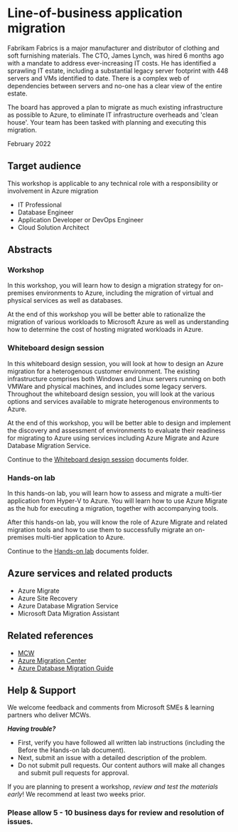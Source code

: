 # Line-of-business application migration

Fabrikam Fabrics is a major manufacturer and distributor of clothing and soft furnishing materials. The CTO, James Lynch, was hired 6 months ago with a mandate to address ever-increasing IT costs. He has identified a sprawling IT estate, including a substantial legacy server footprint with 448 servers and VMs identified to date. There is a complex web of dependencies between servers and no-one has a clear view of the entire estate.

The board has approved a plan to migrate as much existing infrastructure as possible to Azure, to eliminate IT infrastructure overheads and 'clean house'. Your team has been tasked with planning and executing this migration.

February 2022

## Target audience

This workshop is applicable to any technical role with a responsibility or involvement in Azure migration
- IT Professional
- Database Engineer
- Application Developer or DevOps Engineer
- Cloud Solution Architect

## Abstracts

### Workshop

In this workshop, you will learn how to design a migration strategy for on-premises environments to Azure, including the migration of virtual and physical services as well as databases.

At the end of this workshop you will be better able to rationalize the migration of various workloads to Microsoft Azure as well as understanding how to determine the cost of hosting migrated workloads in Azure. 

### Whiteboard design session

In this whiteboard design session, you will look at how to design an Azure migration for a heterogenous customer environment. The existing infrastructure comprises both Windows and Linux servers running on both VMWare and physical machines, and includes some legacy servers. Throughout the whiteboard design session, you will look at the various options and services available to migrate heterogenous environments to Azure.

At the end of this workshop, you will be better able to design and implement the discovery and assessment of environments to evaluate their readiness for migrating to Azure using services including Azure Migrate and Azure Database Migration Service.

Continue to the [Whiteboard design session](https://github.com/microsoft/MCW-Line-of-business-application-migration/tree/master/Whiteboard%20design%20session) documents folder.

### Hands-on lab

In this hands-on lab, you will learn how to assess and migrate a multi-tier application from Hyper-V to Azure. You will learn how to use Azure Migrate as the hub for executing a migration, together with accompanying tools.

After this hands-on lab, you will know the role of Azure Migrate and related migration tools and how to use them to successfully migrate an on-premises multi-tier application to Azure.

Continue to the [Hands-on lab](https://github.com/microsoft/MCW-Line-of-business-application-migration/tree/master/Hands-on%20lab) documents folder.

## Azure services and related products

- Azure Migrate
- Azure Site Recovery
- Azure Database Migration Service
- Microsoft Data Migration Assistant

## Related references

- [MCW](https://microsoftcloudworkshop.com)
- [Azure Migration Center](https://azure.microsoft.com/migration)
- [Azure Database Migration Guide](https://aka.ms/datamigration)

## Help & Support

We welcome feedback and comments from Microsoft SMEs & learning partners who deliver MCWs.  

***Having trouble?***
- First, verify you have followed all written lab instructions (including the Before the Hands-on lab document).
- Next, submit an issue with a detailed description of the problem.
- Do not submit pull requests. Our content authors will make all changes and submit pull requests for approval.  

If you are planning to present a workshop, *review and test the materials early*! We recommend at least two weeks prior.

### Please allow 5 - 10 business days for review and resolution of issues.


